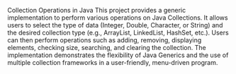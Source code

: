 Collection Operations in Java
This project provides a generic implementation to perform various operations on Java Collections. It allows users to select the type of data (Integer, Double, Character, 
or String) and the desired collection type (e.g., ArrayList, LinkedList, HashSet, etc.). Users can then perform operations such as adding, removing, displaying elements, checking 
size, searching, and clearing the collection. The implementation demonstrates the flexibility of Java Generics and the use of multiple collection frameworks in a user-friendly,
menu-driven program.
